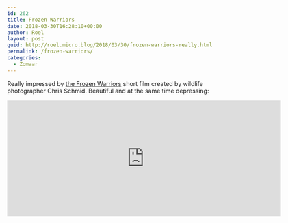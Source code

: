 ```yaml
---
id: 262
title: Frozen Warriors
date: 2018-03-30T16:28:10+00:00
author: Roel
layout: post
guid: http://roel.micro.blog/2018/03/30/frozen-warriors-really.html
permalink: /frozen-warriors/
categories:
  - Zomaar
---
```

Really impressed by [the Frozen Warriors](https://en.schmidchris.com/the-frozen-warriors) short film created by wildlife photographer Chris Schmid. Beautiful and at the same time depressing: 


<iframe src="https://player.vimeo.com/video/258159612?byline=0&portrait=0" width="640" height="272" frameborder="0" webkitallowfullscreen mozallowfullscreen allowfullscreen></iframe>